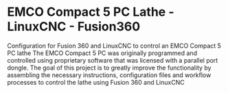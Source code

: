 # EMCO Compact 5 PC Lathe - LinuxCNC - Fusion360
Configuration for Fusion 360 and LinuxCNC to control an EMCO Compact 5 PC lathe
The EMCO Compact 5 PC was originally programmed and controlled using proprietary software that was licensed with a parallel port dongle. The goal of this project is to greatly improve the functionality by assembling the necessary instructions, configuration files and workflow processes to control the lathe using Fusion 360 and LinuxCNC
